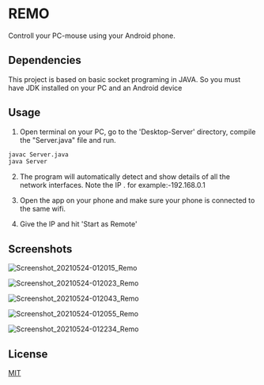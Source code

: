 # REMO

Controll your PC-mouse using your Android phone.

## Dependencies

This project is based on basic socket programing in JAVA. So you must have JDK installed on your PC and an Android device

## Usage

1. Open terminal on your PC, go to the 'Desktop-Server' directory, compile the "Server.java" file and run.

```bash
javac Server.java
java Server
```
2. The program will automatically detect and show details of all the network interfaces. Note the IP . for example:-192.168.0.1

3. Open the app on your phone and make sure your phone is connected to the same wifi.

4. Give the IP and hit 'Start as Remote'

## Screenshots

![Screenshot_20210524-012015_Remo](https://user-images.githubusercontent.com/53186539/119274750-15ca5b00-bc2f-11eb-8158-cd2914d98a80.jpg)

![Screenshot_20210524-012023_Remo](https://user-images.githubusercontent.com/53186539/119274758-224eb380-bc2f-11eb-979d-931ed0a0e3b2.jpg)

![Screenshot_20210524-012043_Remo](https://user-images.githubusercontent.com/53186539/119274761-2aa6ee80-bc2f-11eb-9420-d00304c2179f.jpg)

![Screenshot_20210524-012055_Remo](https://user-images.githubusercontent.com/53186539/119274768-3397c000-bc2f-11eb-8290-7bbf2d98260a.jpg)

![Screenshot_20210524-012234_Remo](https://user-images.githubusercontent.com/53186539/119274784-3eeaeb80-bc2f-11eb-8280-b6fa972a0130.jpg)

## License
[MIT](https://choosealicense.com/licenses/mit/)
